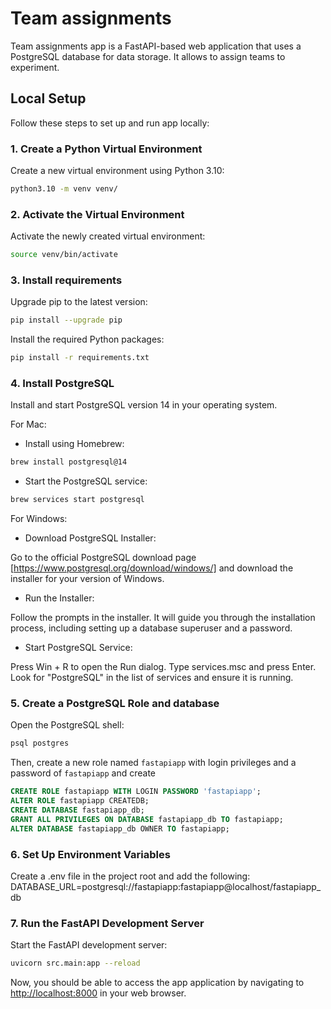 # Team assignments

Team assignments app is a FastAPI-based web application that uses a PostgreSQL database for data storage. It allows to assign teams to experiment.

## Local Setup

Follow these steps to set up and run app locally:

### 1. Create a Python Virtual Environment

Create a new virtual environment using Python 3.10:

```bash
python3.10 -m venv venv/
```

### 2. Activate the Virtual Environment

Activate the newly created virtual environment:

```bash
source venv/bin/activate
```

### 3. Install requirements

Upgrade pip to the latest version:

```bash
pip install --upgrade pip
```

Install the required Python packages:

```bash 
pip install -r requirements.txt
```

### 4. Install PostgreSQL

Install and start PostgreSQL version 14 in your operating system.

For Mac:

* Install using Homebrew:

```bash
brew install postgresql@14
```

* Start the PostgreSQL service:

```bash
brew services start postgresql
```

For Windows:

* Download PostgreSQL Installer:

Go to the official PostgreSQL download page [https://www.postgresql.org/download/windows/] and download the installer for your version of Windows.

* Run the Installer:

Follow the prompts in the installer. It will guide you through the installation process, including setting up a database superuser and a password.

* Start PostgreSQL Service:

Press Win + R to open the Run dialog.
Type services.msc and press Enter.
Look for "PostgreSQL" in the list of services and ensure it is running.

### 5. Create a PostgreSQL Role and database

Open the PostgreSQL shell:

```bash
psql postgres
```

Then, create a new role named `fastapiapp` with login privileges and a password of `fastapiapp` and create 

```sql
CREATE ROLE fastapiapp WITH LOGIN PASSWORD 'fastapiapp';
ALTER ROLE fastapiapp CREATEDB;
CREATE DATABASE fastapiapp_db;
GRANT ALL PRIVILEGES ON DATABASE fastapiapp_db TO fastapiapp;
ALTER DATABASE fastapiapp_db OWNER TO fastapiapp;
```

### 6. Set Up Environment Variables

Create a .env file in the project root and add the following:
DATABASE_URL=postgresql://fastapiapp:fastapiapp@localhost/fastapiapp_db


### 7. Run the FastAPI Development Server

Start the FastAPI development server:

```bash
uvicorn src.main:app --reload
```
Now, you should be able to access the app application by navigating to [http://localhost:8000](http://localhost:8000) in your web browser.

